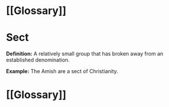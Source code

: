 # [[Glossary]]

# Sect

**Definition:** A relatively small group that has broken away from an established denomination.

**Example:**  The Amish are a sect of Christianity.

# [[Glossary]]